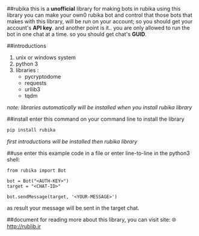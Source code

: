 ##rubika
this is a **unofficial** library for making bots in rubika
using this library you can make your own0 rubika bot and control that
those bots that makes with this library, will be run on your account;
so you should get your account's **API key**.
and another point is it.. you are only allowed to run the bot in one chat at a time.
so you should get chat's **GUID**.

##introductions
1. unix or windows system
2. python 3
3. libraries :
   - pycryptodome
   - requests
   - urllib3
   - tqdm

*note: libraries automatically will be installed when you install rubika library*


##install
enter this command on your command line to install the library
```bash
pip install rubika
```

*first introductions will be installed then rubika library*


##use
enter this example code in a file or enter line-to-line in the python3 shell:
```py3
from rubika import Bot

bot = Bot("<AUTH-KEY>")
target = "<CHAT-ID>"

bot.sendMessage(target, '<YOUR-MESSAGE>')
```
 as result your message will be sent in the target chat.


##document
for reading more about this library, you can visit site:
🌐 http://rublib.ir
